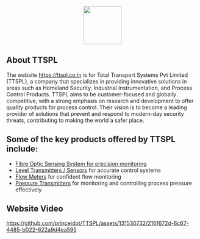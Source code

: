 <p align="center"><a href="https://laravel.com" target="_blank"><img src="https://ttspl.co.in/asset/newimg/logo/ttspl-logo-r.webp" width="100"></a></p>



## About TTSPL

The website https://ttspl.co.in is for Total Transport Systems Pvt Limited (TTSPL), a company that specializes in providing innovative solutions in areas such as Homeland Security, Industrial Instrumentation, and Process Control Products. TTSPL aims to be customer-focused and globally competitive, with a strong emphasis on research and development to offer quality products for process control. Their vision is to become a leading provider of solutions that prevent and respond to modern-day security threats, contributing to making the world a safer place.


## Some of the key products offered by TTSPL include:

- [Fibre Optic Sensing System for precision monitoring](https://ttspl.co.in)
- [Level Transmitters / Sensors](https://ttspl.co.in/level-transmitters-sensors) for accurate control systems
- [Flow Meters](https://ttspl.co.in/flow-meters) for confident flow monitoring
- [Pressure Transmitters](https://ttspl.co.in/pressure-transmitters) for monitoring and controlling process pressure effectively

## Website Video



https://github.com/princeidot/TTSPL/assets/131530732/216f672d-6c67-4485-b022-622a9d4ea595




